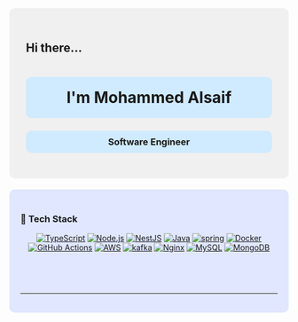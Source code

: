 <div style="background-color: #f0f0f0; padding: 30px; border-radius: 10px;">

  ## Hi there...

  <h1 align="center" style="background-color: #d0eaff; padding: 20px; border-radius: 10px;">
    I'm Mohammed Alsaif
  </h1>
  <h3 align="center" style="background-color: #d0eaff; padding: 10px; border-radius: 10px;">
Software Engineer  </h3>

</div>

<div style="background-color: #e0e7ff; padding: 20px; border-radius: 10px; margin-top: 20px;">


### 🧰 Tech Stack

<p align="center">
  <a href="https://www.typescriptlang.org/" target="_blank"><img src="https://skillicons.dev/icons?i=ts" alt="TypeScript" /></a>
  <a href="https://nodejs.org/" target="_blank"><img src="https://skillicons.dev/icons?i=nodejs" alt="Node.js" /></a>
    <a href="https://nestjs.com/" target="_blank"><img src="https://skillicons.dev/icons?i=nestjs" alt="NestJS" /></a>
  <a href="https://www.java.com/" target="_blank"><img src="https://skillicons.dev/icons?i=java" alt="Java" /></a>
<a href="https://spring.io/" target="_blank"><img src="https://skillicons.dev/icons?i=spring" alt="spring" /></a>
  <a href="https://www.docker.com/" target="_blank"><img src="https://skillicons.dev/icons?i=docker" alt="Docker" /></a>
  <a href="https://github.com/features/actions" target="_blank"><img src="https://skillicons.dev/icons?i=githubactions" alt="GitHub Actions" /></a>
  <a href="https://aws.amazon.com/" target="_blank"><img src="https://skillicons.dev/icons?i=aws" alt="AWS" /></a>
  <a href="https://https://kafka.apache.org///" target="_blank"><img src="https://skillicons.dev/icons?i=kafka" alt="kafka" /></a>
  <a href="https://nginx.org/" target="_blank"><img src="https://skillicons.dev/icons?i=nginx" alt="Nginx" /></a>
  <a href="https://www.mysql.com/" target="_blank"><img src="https://skillicons.dev/icons?i=mysql" alt="MySQL" /></a> 
  <a href="https://www.mongodb.com/" target="_blank"><img src="https://skillicons.dev/icons?i=mongodb" alt="MongoDB" /></a>


</p>





<div style="background-color: #e0e7ff; padding: 20px; border-radius: 10px; margin-top: 20px;">



</div>

---


  





